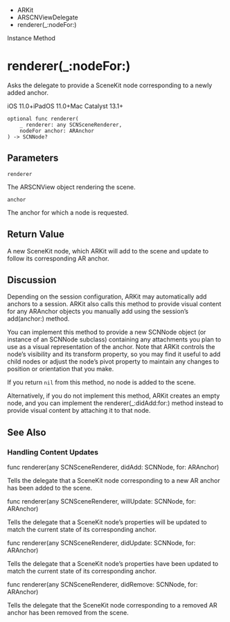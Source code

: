 

- ARKit
- ARSCNViewDelegate
-  renderer(\_:nodeFor:) 

Instance Method

# renderer(\_:nodeFor:)

Asks the delegate to provide a SceneKit node corresponding to a newly added anchor.

iOS 11.0+iPadOS 11.0+Mac Catalyst 13.1+

``` source
optional func renderer(
    _ renderer: any SCNSceneRenderer,
    nodeFor anchor: ARAnchor
) -> SCNNode?
```

## Parameters 

`renderer`  

The ARSCNView object rendering the scene.

`anchor`  

The anchor for which a node is requested.

## Return Value

A new SceneKit node, which ARKit will add to the scene and update to follow its corresponding AR anchor.

## Discussion

Depending on the session configuration, ARKit may automatically add anchors to a session. ARKit also calls this method to provide visual content for any ARAnchor objects you manually add using the session’s add(anchor:) method.

You can implement this method to provide a new SCNNode object (or instance of an SCNNode subclass) containing any attachments you plan to use as a visual representation of the anchor. Note that ARKit controls the node’s visibility and its transform property, so you may find it useful to add child nodes or adjust the node’s pivot property to maintain any changes to position or orientation that you make.

If you return `nil` from this method, no node is added to the scene.

Alternatively, if you do not implement this method, ARKit creates an empty node, and you can implement the renderer(_:didAdd:for:) method instead to provide visual content by attaching it to that node.

## See Also

### Handling Content Updates

func renderer(any SCNSceneRenderer, didAdd: SCNNode, for: ARAnchor)

Tells the delegate that a SceneKit node corresponding to a new AR anchor has been added to the scene.

func renderer(any SCNSceneRenderer, willUpdate: SCNNode, for: ARAnchor)

Tells the delegate that a SceneKit node’s properties will be updated to match the current state of its corresponding anchor.

func renderer(any SCNSceneRenderer, didUpdate: SCNNode, for: ARAnchor)

Tells the delegate that a SceneKit node’s properties have been updated to match the current state of its corresponding anchor.

func renderer(any SCNSceneRenderer, didRemove: SCNNode, for: ARAnchor)

Tells the delegate that the SceneKit node corresponding to a removed AR anchor has been removed from the scene.

